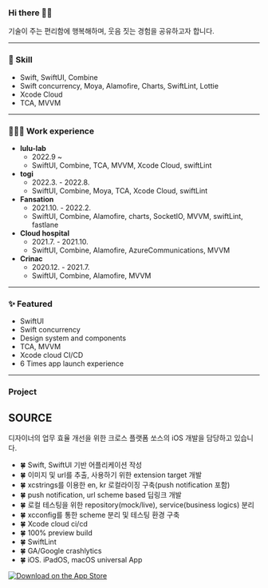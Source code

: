 ### Hi there 👋🏻
기술이 주는 편리함에 행복해하며, 웃음 짓는 경험을 공유하고자 합니다.

-------------------

### 🍳 Skill

- Swift, SwiftUI, Combine
- Swift concurrency, Moya, Alamofire, Charts, SwiftLint, Lottie
- Xcode Cloud
- TCA, MVVM

-------------------

### 🧑🏻‍💻 Work experience

- **lulu-lab**
	- 2022.9 ~
	- SwiftUI, Combine, TCA, MVVM, Xcode Cloud, swiftLint
- **togi**
	- 2022.3. - 2022.8.
	- SwiftUI, Combine, Moya, TCA, Xcode Cloud, swiftLint
- **Fansation**
	- 2021.10. - 2022.2.
	- SwiftUI, Combine, Alamofire, charts, SocketIO, MVVM, swiftLint, fastlane
- **Cloud hospital**
	- 2021.7. - 2021.10.
	- SwiftUI, Combine,  Alamofire, AzureCommunications, MVVM
- **Crinac**
	- 2020.12. - 2021.7.
	- SwiftUI, Combine, Alamofire, MVVM

-------------------

### ✨ Featured

- SwiftUI
- Swift concurrency
- Design system and components
- TCA, MVVM
- Xcode cloud CI/CD
- 6 Times app launch experience

-------------------

### Project

## SOURCE
디자이너의 업무 효율 개선을 위한 크로스 플랫폼 쏘스의 iOS 개발을 담당하고 있습니다.

- 🍀 Swift, SwiftUI 기반 어플리케이션 작성
- 🍀 이미지 및 url를 추출, 사용하기 위한 extension target 개발
- 🍀 xcstrings를 이용한 en, kr 로컬라이징 구축(push notification 포함)
- 🍀 push notification, url scheme based 딥링크 개발
- 🍀 로컬 테스팅을 위한 repository(mock/live), service(business logics) 분리 
- 🍀 xcconfig를 통한 scheme 분리 및 테스팅 환경 구축
- 🍀 Xcode cloud ci/cd
- 🍀 100% preview build
- 🍀 SwiftLint
- 🍀 GA/Google crashlytics
- 🍀 iOS. iPadOS, macOS universal App

[![Download on the App Store](https://linkmaker.itunes.apple.com/images/badges/en-us/badge_appstore-lrg.svg)](https://apps.apple.com/app/1660935438)
